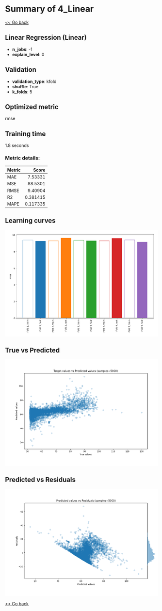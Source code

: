# Summary of 4_Linear

[<< Go back](../README.md)


## Linear Regression (Linear)
- **n_jobs**: -1
- **explain_level**: 0

## Validation
 - **validation_type**: kfold
 - **shuffle**: True
 - **k_folds**: 5

## Optimized metric
rmse

## Training time

1.8 seconds

### Metric details:
| Metric   |     Score |
|:---------|----------:|
| MAE      |  7.53331  |
| MSE      | 88.5301   |
| RMSE     |  9.40904  |
| R2       |  0.381415 |
| MAPE     |  0.117335 |



## Learning curves
![Learning curves](learning_curves.png)
## True vs Predicted

![True vs Predicted](true_vs_predicted.png)


## Predicted vs Residuals

![Predicted vs Residuals](predicted_vs_residuals.png)



[<< Go back](../README.md)
